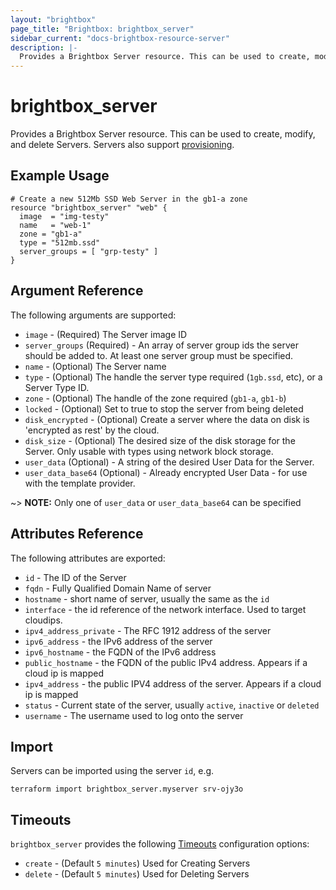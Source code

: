 ```yaml
---
layout: "brightbox"
page_title: "Brightbox: brightbox_server"
sidebar_current: "docs-brightbox-resource-server"
description: |-
  Provides a Brightbox Server resource. This can be used to create, modify, and delete Servers. Servers also support provisioning.
---
```


# brightbox\_server

Provides a Brightbox Server resource. This can be used to create,
modify, and delete Servers. Servers also support
[provisioning](/docs/provisioners/index.html).

## Example Usage

```hcl
# Create a new 512Mb SSD Web Server in the gb1-a zone
resource "brightbox_server" "web" {
  image  = "img-testy"
  name   = "web-1"
  zone = "gb1-a"
  type = "512mb.ssd"
  server_groups = [ "grp-testy" ]
}
```

## Argument Reference

The following arguments are supported:

* `image` - (Required) The Server image ID
* `server_groups` (Required) - An array of server group ids the server
should be added to. At least one server group must be specified.
* `name` - (Optional) The Server name
* `type` - (Optional) The handle the server type required (`1gb.ssd`, etc), or a Server Type ID. 
* `zone` - (Optional) The handle of the zone required (`gb1-a`, `gb1-b`)
* `locked` - (Optional) Set to true to stop the server from being deleted
* `disk_encrypted` - (Optional) Create a server where the data on disk is
'encrypted as rest' by the cloud.
* `disk_size` - (Optional) The desired size of the disk storage for the
Server. Only usable with types using network block storage.
* `user_data` (Optional) - A string of the desired User Data for the Server.
* `user_data_base64` (Optional) - Already encrypted User Data - for use
with the template provider.

~> **NOTE:** Only one of `user_data` or `user_data_base64` can be specified

## Attributes Reference

The following attributes are exported:

* `id` - The ID of the Server
* `fqdn` - Fully Qualified Domain Name of server
* `hostname` - short name of server, usually the same as the `id`
* `interface` - the id reference of the network interface. Used to target cloudips.
* `ipv4_address_private` - The RFC 1912 address of the server
* `ipv6_address` - the IPv6 address of the server
* `ipv6_hostname` - the FQDN of the IPv6 address
* `public_hostname` - the FQDN of the public IPv4 address. Appears if a cloud ip is mapped
* `ipv4_address` - the public IPV4 address of the server. Appears if a cloud ip is mapped
* `status` - Current state of the server, usually `active`, `inactive`
or `deleted`
* `username` - The username used to log onto the server

## Import

Servers can be imported using the server `id`, e.g.

```
terraform import brightbox_server.myserver srv-ojy3o
```

<a id="timeouts"></a>
## Timeouts

`brightbox_server` provides the following
[Timeouts](/docs/configuration/resources.html#timeouts) configuration options:

- `create` - (Default `5 minutes`) Used for Creating Servers
- `delete` - (Default `5 minutes`) Used for Deleting Servers
